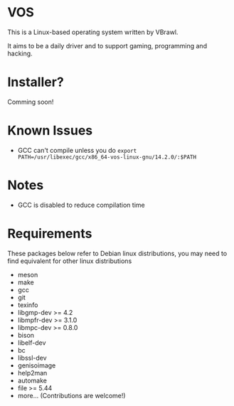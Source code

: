 # VOS

This is a Linux-based operating system written by VBrawl.

It aims to be a daily driver and to support gaming, programming and hacking.

# Installer?

Comming soon!

# Known Issues

* GCC can't compile unless you do `export PATH=/usr/libexec/gcc/x86_64-vos-linux-gnu/14.2.0/:$PATH`

# Notes

* GCC is disabled to reduce compilation time

# Requirements

These packages below refer to Debian linux distributions, you may
need to find equivalent for other linux distributions

* meson
* make
* gcc
* git
* texinfo
* libgmp-dev >= 4.2
* libmpfr-dev >= 3.1.0
* libmpc-dev >= 0.8.0
* bison
* libelf-dev
* bc
* libssl-dev
* genisoimage
* help2man
* automake
* file >= 5.44
* more... (Contributions are welcome!)
